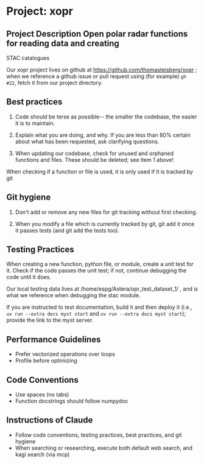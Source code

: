 # Project: xopr

## Project Description Open polar radar functions for reading data and creating
STAC catalogues

Our xopr project lives on github at https://github.com/thomasteisberg/xopr ;
when we reference a github issue or pull request using (for example) `gh #22`,
fetch it from our project directory.

## Best practices

  1. Code should be terse as possible-- the smaller the codebase, the easier it
     is to maintain.

  2. Explain what you are doing, and why. If you are less than 80% certain
     about what has been requested, ask clarifying questions.

  3. When updating our codebase, check for unused and orphaned functions and
     files. These should be deleted; see item 1 above!

When checking if a function or file is used, it is only used if it is tracked by git

## Git hygiene 

  1. Don't add or remove any new files for git tracking without first checking.

  2. When you modify a file which is currently tracked by git, git add it once
     it passes tests (and git add the tests too).

## Testing Practices

When creating a new function, python file, or module, create a unit test for
it. Check if the code passes the unit test; if not, continue debugging the code
until it does.

Our local testing data lives at /home/espg/Astera/opr_test_dataset_1/ , and is
what we reference when debugging the stac module.

If you are instructed to test documentation, build it and then deploy it (i.e.,
`uv run --extra docs myst start` and  `uv run --extra docs myst start`); provide
the link to the myst server.

## Performance Guidelines
- Prefer vectorized operations over loops
- Profile before optimizing

## Code Conventions

- Use spaces (no tabs)
- Function docstrings should follow numpydoc

## Instructions of Claude
- Follow code conventions, testing practices, best practices, and git hygiene
- When searching or researching, execute both default web search, and kagi search (via mcp)
